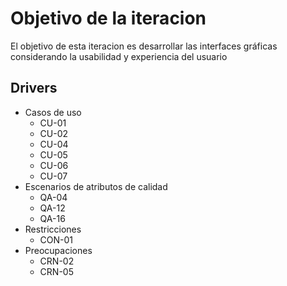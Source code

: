 # Objetivo de la iteracion

El objetivo de esta iteracion es desarrollar las interfaces gráficas considerando la usabilidad y experiencia del usuario

## Drivers

- Casos de uso
  - CU-01
  - CU-02
  - CU-04
  - CU-05
  - CU-06
  - CU-07
- Escenarios de atributos de calidad
  - QA-04
  - QA-12
  - QA-16
- Restricciones
  - CON-01
- Preocupaciones
  - CRN-02
  - CRN-05